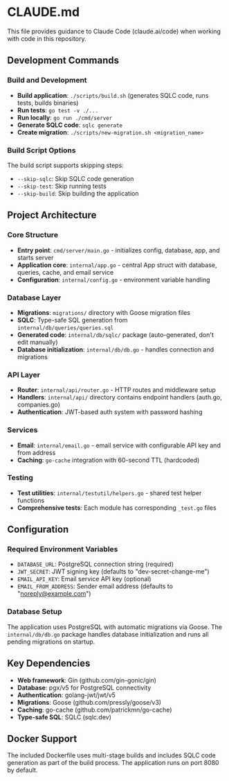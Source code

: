 # CLAUDE.md

This file provides guidance to Claude Code (claude.ai/code) when working with code in this repository.

## Development Commands

### Build and Development
- **Build application**: `./scripts/build.sh` (generates SQLC code, runs tests, builds binaries)
- **Run tests**: `go test -v ./...`
- **Run locally**: `go run ./cmd/server`
- **Generate SQLC code**: `sqlc generate`
- **Create migration**: `./scripts/new-migration.sh <migration_name>`

### Build Script Options
The build script supports skipping steps:
- `--skip-sqlc`: Skip SQLC code generation
- `--skip-test`: Skip running tests  
- `--skip-build`: Skip building the application

## Project Architecture

### Core Structure
- **Entry point**: `cmd/server/main.go` - initializes config, database, app, and starts server
- **Application core**: `internal/app.go` - central App struct with database, queries, cache, and email service
- **Configuration**: `internal/config.go` - environment variable handling

### Database Layer
- **Migrations**: `migrations/` directory with Goose migration files
- **SQLC**: Type-safe SQL generation from `internal/db/queries/queries.sql`
- **Generated code**: `internal/db/sqlc/` package (auto-generated, don't edit manually)
- **Database initialization**: `internal/db/db.go` - handles connection and migrations

### API Layer
- **Router**: `internal/api/router.go` - HTTP routes and middleware setup
- **Handlers**: `internal/api/` directory contains endpoint handlers (auth.go, companies.go)
- **Authentication**: JWT-based auth system with password hashing

### Services
- **Email**: `internal/email.go` - email service with configurable API key and from address
- **Caching**: `go-cache` integration with 60-second TTL (hardcoded)

### Testing
- **Test utilities**: `internal/testutil/helpers.go` - shared test helper functions
- **Comprehensive tests**: Each module has corresponding `_test.go` files

## Configuration

### Required Environment Variables
- `DATABASE_URL`: PostgreSQL connection string (required)
- `JWT_SECRET`: JWT signing key (defaults to "dev-secret-change-me")
- `EMAIL_API_KEY`: Email service API key (optional)
- `EMAIL_FROM_ADDRESS`: Sender email address (defaults to "noreply@example.com")

### Database Setup
The application uses PostgreSQL with automatic migrations via Goose. The `internal/db/db.go` package handles database initialization and runs all pending migrations on startup.

## Key Dependencies
- **Web framework**: Gin (github.com/gin-gonic/gin)
- **Database**: pgx/v5 for PostgreSQL connectivity
- **Authentication**: golang-jwt/jwt/v5
- **Migrations**: Goose (github.com/pressly/goose/v3)
- **Caching**: go-cache (github.com/patrickmn/go-cache)
- **Type-safe SQL**: SQLC (sqlc.dev)

## Docker Support
The included Dockerfile uses multi-stage builds and includes SQLC code generation as part of the build process. The application runs on port 8080 by default.